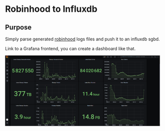 # Robinhood to Influxdb

## Purpose 

Simply parse generated [robinhood](https://github.com/cea-hpc/robinhood) logs files and push it to an influxdb sgbd.

Link to a Grafana frontend, you can create a dashboard like that.

![Screenshot](image.png)


